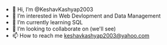 - 👋 Hi, I’m @KeshavKashyap2003
- 👀 I’m interested in Web Devlopment and Data Management
- 🌱 I’m currently learning SQL
- 💞️ I’m looking to collaborate on (we'll see)
- 📫 How to reach me keshavkashyap2003@yahoo.com

<!---
KeshavKashyap2003/KeshavKashyap2003 is a ✨ special ✨ repository because its `README.md` (this file) appears on your GitHub profile.
You can click the Preview link to take a look at your changes.
--->
